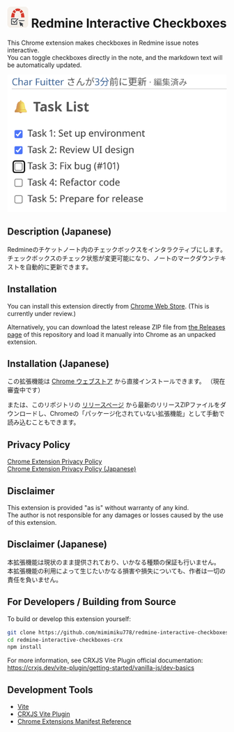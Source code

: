 # ![Image](/icon/icon48.png) Redmine Interactive Checkboxes
This Chrome extension makes checkboxes in Redmine issue notes interactive.  
You can toggle checkboxes directly in the note, and the markdown text will be automatically updated.

![Image](/icon/screenshot.png)

## Description (Japanese)

Redmineのチケットノート内のチェックボックスをインタラクティブにします。  
チェックボックスのチェック状態が変更可能になり、ノートのマークダウンテキストを自動的に更新できます。

## Installation

You can install this extension directly from [Chrome Web Store](https://chrome.google.com/webstore/).
(This is currently under review.)

Alternatively, you can download the latest release ZIP file from [the Releases page](https://github.com/mimimiku778/redmine-interactive-checkboxes-crx/releases) of this repository and load it manually into Chrome as an unpacked extension.

## Installation (Japanese)

この拡張機能は [Chrome ウェブストア](https://chrome.google.com/webstore/) から直接インストールできます。
（現在審査中です）

または、このリポジトリの [リリースページ](https://github.com/mimimiku778/redmine-interactive-checkboxes-crx/releases) から最新のリリースZIPファイルをダウンロードし、Chromeの「パッケージ化されていない拡張機能」として手動で読み込むこともできます。

## Privacy Policy

[Chrome Extension Privacy Policy](https://mimimiku778.github.io/privacy/en.html)  
[Chrome Extension Privacy Policy (Japanese)](https://mimimiku778.github.io/privacy/ja.html)

## Disclaimer

This extension is provided "as is" without warranty of any kind.  
The author is not responsible for any damages or losses caused by the use of this extension.

## Disclaimer (Japanese)

本拡張機能は現状のまま提供されており、いかなる種類の保証も行いません。  
本拡張機能の利用によって生じたいかなる損害や損失についても、作者は一切の責任を負いません。

## For Developers / Building from Source

To build or develop this extension yourself:

```sh
git clone https://github.com/mimimiku778/redmine-interactive-checkboxes-crx.git
cd redmine-interactive-checkboxes-crx
npm install
```

For more information, see CRXJS Vite Plugin official documentation:  
https://crxjs.dev/vite-plugin/getting-started/vanilla-js/dev-basics

## Development Tools

- [Vite](https://vitejs.dev/)
- [CRXJS Vite Plugin](https://crxjs.dev/vite-plugin)
- [Chrome Extensions Manifest Reference](https://developer.chrome.com/docs/extensions/reference/manifest)


